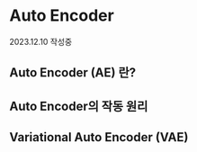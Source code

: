 # Auto Encoder

2023.12.10 작성중

## Auto Encoder (AE) 란?

## Auto Encoder의 작동 원리

## Variational Auto Encoder (VAE)